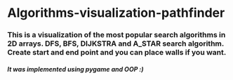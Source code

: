 # Algorithms-visualization-pathfinder

### This is a visualization of the most popular search algorithms in 2D arrays. DFS, BFS, DIJKSTRA and A_STAR search algorithm. Create start and end point and you can place walls if you want.
##### It was implemented using pygame and OOP :)


